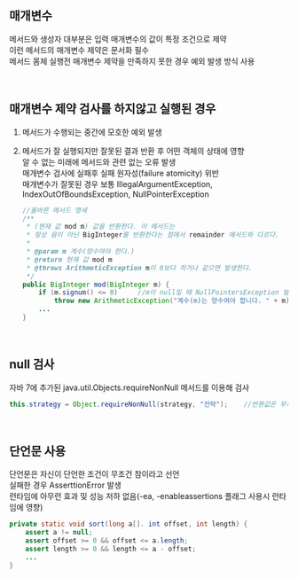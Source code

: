 ## 매개변수
메서드와 생성자 대부분은 입력 매개변수의 값이 특정 조건으로 제약  
이런 메서드의 매개변수 제약은 문서화 필수  
메서드 몸체 실행전 매개변수 제약을 만족하지 못한 경우 예외 발생 방식 사용  

<br>

## 매개변수 제약 검사를 하지않고 실행된 경우
1. 메서드가 수행되는 중간에 모호한 예외 발생   
2. 메서드가 잘 실행되지만 잘못된 결과 반환 후 어떤 객체의 상태에 영향  
    알 수 없는 미래에 메서드와 관련 없는 오류 발생  
    매개변수 검사에 실패후 실패 원자성(failure atomicity) 위반  
    매개변수가 잘못된 경우 보통 IllegalArgumentException, IndexOutOfBoundsException, NullPointerException  

    ````java
    //올바른 메서드 명세
    /**
     * (현재 값 mod m) 값을 반환한다. 이 메서드는
     * 항상 음이 아닌 BigInteger를 반환한다는 점에서 remainder 메서드와 다르다.
     *
     * @param m 계수(양수여야 한다.)
     * @return 현재 값 mod m
     * @throws ArithmeticException m이 0보다 작거나 같으면 발생한다.
     */
    public BigInteger mod(BigInteger m) {   
        if (m.signum() <= 0)     //m이 null일 때 NullPointersException 발생, 이미 BigInteger 명세 존재
            throw new ArithmeticException("계수(m)는 양수여야 합니다. " + m);
        ...
    }
    ````

<br>
  
## null 검사
자바 7에 추가된 java.util.Objects.requireNonNull 메서드를 이용해 검사  

````java
this.strategy = Object.requireNonNull(strategy, "전략");    //반환값은 무시하고 순수하게 null 검사 목적
````

<br>

## 단언문 사용
단언문은 자신이 단언한 조건이 무조건 참이라고 선언  
실패한 경우 AsserttionError 발생  
런타임에 아무런 효과 및 성능 저하 없음(-ea, -enableassertions 플래그 사용시 런타임에 영향)  

````java
private static void sort(long a[]. int offset, int length) {
    assert a != null;
    assert offset >= 0 && offset <= a.length;
    assert length >= 0 && length <= a - offset;
    ...
}
````

<br>


